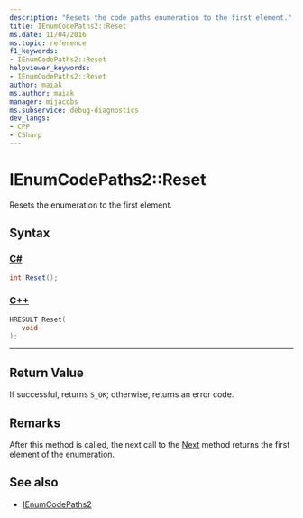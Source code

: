 ```yaml
---
description: "Resets the code paths enumeration to the first element."
title: IEnumCodePaths2::Reset
ms.date: 11/04/2016
ms.topic: reference
f1_keywords:
- IEnumCodePaths2::Reset
helpviewer_keywords:
- IEnumCodePaths2::Reset
author: maiak
ms.author: maiak
manager: mijacobs
ms.subservice: debug-diagnostics
dev_langs:
- CPP
- CSharp
---
```

# IEnumCodePaths2::Reset

Resets the enumeration to the first element.

## Syntax

### [C#](#tab/csharp)
```csharp
int Reset();
```
### [C++](#tab/cpp)
```cpp
HRESULT Reset(
   void
);
```
---

## Return Value
 If successful, returns `S_OK`; otherwise, returns an error code.

## Remarks
 After this method is called, the next call to the [Next](../../../extensibility/debugger/reference/ienumcodepaths2-next.md) method returns the first element of the enumeration.

## See also
- [IEnumCodePaths2](../../../extensibility/debugger/reference/ienumcodepaths2.md)
